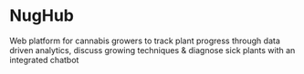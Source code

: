 # NugHub
Web platform for cannabis growers to track plant progress through data driven analytics, discuss growing techniques &amp; diagnose sick plants with an integrated chatbot
